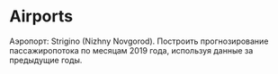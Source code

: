 # Airports
Аэропорт: Strigino (Nizhny Novgorod). Построить прогнозирование пассажиропотока по месяцам 2019 года, используя данные за предыдущие годы.
